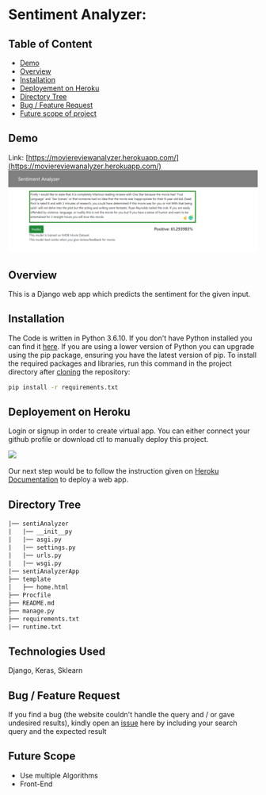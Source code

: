 # Sentiment Analyzer: 

## Table of Content
  * [Demo](#demo)
  * [Overview](#overview)
  * [Installation](#installation)
  * [Deployement on Heroku](#deployement-on-heroku)
  * [Directory Tree](#directory-tree)
  * [Bug / Feature Request](#bug---feature-request)
  * [Future scope of project](#future-scope)


## Demo
Link: [https://moviereviewanalyzer.herokuapp.com/](https://moviereviewanalyzer.herokuapp.com/)
![alt text](https://github.com/vishal958/sentimentAnalyzer/blob/master/app.PNG)

## Overview
This is a Django web app which predicts the sentiment for the given input.

## Installation
The Code is written in Python 3.6.10. If you don't have Python installed you can find it [here](https://www.python.org/downloads/). If you are using a lower version of Python you can upgrade using the pip package, ensuring you have the latest version of pip. To install the required packages and libraries, run this command in the project directory after [cloning](https://www.howtogeek.com/451360/how-to-clone-a-github-repository/) the repository:
```bash
pip install -r requirements.txt
```

## Deployement on Heroku
Login or signup in order to create virtual app. You can either connect your github profile or download ctl to manually deploy this project.

[![](https://i.imgur.com/dKmlpqX.png)](https://heroku.com)

Our next step would be to follow the instruction given on [Heroku Documentation](https://devcenter.heroku.com/articles/getting-started-with-python) to deploy a web app.

## Directory Tree 
```
|── sentiAnalyzer
|   |── __init__py
|   |── asgi.py
|   |── settings.py
|   |── urls.py
|   |── wsgi.py
|── sentiAnalyzerApp
├── template
│   ├── home.html
├── Procfile
├── README.md
├── manage.py
├── requirements.txt
|── runtime.txt
```

## Technologies Used

   Django, Keras, Sklearn


## Bug / Feature Request

If you find a bug (the website couldn't handle the query and / or gave undesired results), kindly open an [issue](https://github.com/vishal958/sentimentAnalyzer/issues) here by including your search query and the expected result

## Future Scope

* Use multiple Algorithms
* Front-End 
